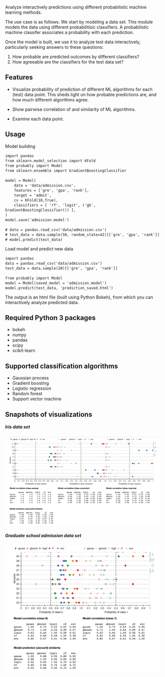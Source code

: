 Analyze interactively predictions using different probabilistic machine learning methods.

The use case is as follows. We start by modeling a data set. This module models the data using different probabilitisic classifiers.  A probabilistic machine classifer associates a probability with each prediction.

Once the model is built, we use it to analyze test data interactively, particularly seeking answers to these questions:

1. How probable are predicted outcomes by different classifiers?
2. How agreeable are the classifiers for the test data set?

## Features

- Visualize probability of prediction of different ML algorithms for each (test) data point.
This sheds light on how probable predictions are, and how much different algorithms agree.

- Show pairwise correlation of and similarity of ML algorithms.

- Examine each data point.


## Usage

Model building
```
import pandas
from sklearn.model_selection import KFold
from probably import Model
from sklearn.ensemble import GradientBoostingClassifier

model = Model(
	data = 'data/admission.csv',
	features = ['gre', 'gpa', 'rank'],
	target = 'admit',
	cv = KFold(10,True),
	classifiers = [ 'rf', 'logit', ('gb', GradientBoostingClassifier()) ],
)
model.save('admission.model')

# data = pandas.read_csv('data/admission.csv')
# test_data = data.sample(50, random_state=42)[['gre', 'gpa', 'rank']]
# model.predict(test_data)
```

Load model and predict new data
```
import pandas
data = pandas.read_csv('data/admission.csv')
test_data = data.sample(20)[['gre', 'gpa', 'rank']]

from probably import Model
model = Model(saved_model = 'admission.model')
model.predict(test_data, 'prediction_saved.html')
```

The output is an html file (built using Python Bokeh), from which you can
interactively analyze predicted data.

## Required Python 3 packages

- bokeh
- numpy
- pandas
- scipy
- scikit-learn

## Supported classification algorithms

- Gaussian process
- Gradient boosting
- Logistic regression
- Random forest
- Support vector machine

## Snapshots of visualizations

##### Iris data set
<img src="Figs/probably_iris.png">

##### Graduate school admission data set
<img src="Figs/probably_admission.png">
